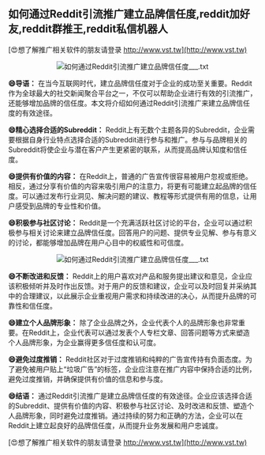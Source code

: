 ## **如何通过Reddit引流推广建立品牌信任度,reddit加好友,reddit群推王,reddit私信机器人**

[😍想了解推广相关软件的朋友请登录 http://www.vst.tw](http://www.vst.tw)

 <center><img src="https://vst.tw/MP4/tuiguang/png/7.png" alt="如何通过Reddit引流推广建立品牌信任度___.txt"></center>

**😄导语：**
在当今互联网时代，建立品牌信任度对于企业的成功至关重要。Reddit作为全球最大的社交新闻聚合平台之一，不仅可以帮助企业进行有效的引流推广，还能够增加品牌的信任度。本文将介绍如何通过Reddit引流推广来建立品牌信任度的有效途径。

**😄精心选择合适的Subreddit：**
Reddit上有无数个主题各异的Subreddit，企业需要根据自身行业特点选择合适的Subreddit进行参与和推广。参与与品牌相关的Subreddit将使企业与潜在客户产生更紧密的联系，从而提高品牌认知度和信任度。

**😄提供有价值的内容：**
在Reddit上，普通的广告宣传很容易被用户忽视或拒绝。相反，通过分享有价值的内容来吸引用户的注意力，将更有可能建立起品牌的信任度。可以通过发布行业洞见、解决问题的建议、教程等形式提供有用的信息，让用户感受到品牌的专业性和价值。

**😄积极参与社区讨论：**
Reddit是一个充满活跃社区讨论的平台，企业可以通过积极参与相关讨论来建立品牌信任度。回答用户的问题、提供专业见解、参与有意义的讨论，都能够增加品牌在用户心目中的权威性和可信度。

 <center><img src="https://vst.tw/MP4/tuiguang/png/2.png" alt="如何通过Reddit引流推广建立品牌信任度___.txt"></center>

**😄不断改进和反馈：**
Reddit上的用户喜欢对产品和服务提出建议和意见，企业应该积极倾听并及时作出反馈。对于用户的反馈和建议，企业可以及时回复并采纳其中的合理建议，以此展示企业重视用户需求和持续改进的决心，从而提升品牌的可靠性和信任度。

**😄建立个人品牌形象：**
除了企业品牌之外，企业代表个人的品牌形象也非常重要。在Reddit上，企业代表可以通过发表个人专栏文章、回答问题等方式来塑造个人品牌形象，为企业赢得更多信任度和认可度。

**😄避免过度推销：**
Reddit社区对于过度推销和纯粹的广告宣传持有负面态度。为了避免被用户贴上“垃圾广告”的标签，企业应注意在推广内容中保持合适的比例，避免过度推销，并确保提供有价值的信息和参与度。

**😄结语：**
通过Reddit引流推广是建立品牌信任度的有效途径。企业应该选择合适的Subreddit、提供有价值的内容、积极参与社区讨论、及时改进和反馈、塑造个人品牌形象，同时避免过度推销。通过持续的努力和正确的方法，企业可以在Reddit上建立起良好的品牌信任度，从而提升业务发展和用户忠诚度。

[😍想了解推广相关软件的朋友请登录 http://www.vst.tw](http://www.vst.tw)



